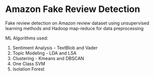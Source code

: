 # Amazon Fake Review Detection
Fake review detection on Amazon review dataset using unsupervised learning methods and Hadoop map-reduce for data preprocessing

ML Algorithms used:
1. Sentiment Analysis - TextBlob and Vader
2. Topic Modeling - LDA and LSA
3. Clustering - Kmeans and DBSCAN
4. One Class SVM
5. Isolation Forest

